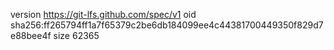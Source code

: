 version https://git-lfs.github.com/spec/v1
oid sha256:ff265794ff1a7f65379c2be6db184099ee4c44381700449350f829d7e88bee4f
size 62365
